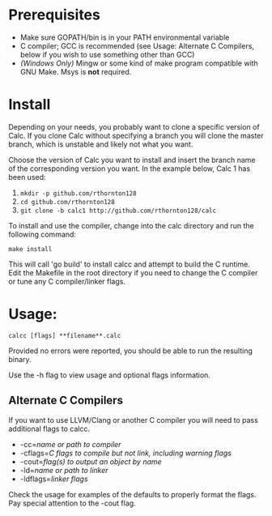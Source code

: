 # Prerequisites

 * Make sure GOPATH/bin is in your PATH environmental variable
 * C compiler; GCC is recommended (see Usage: Alternate C Compilers, below
   if you wish to use something other than GCC)
 * *(Windows Only)* Mingw or some kind of make program compatible with GNU
   Make. Msys is __not__ required.

# Install

Depending on your needs, you probably want to clone a specific version of
Calc. If you clone Calc without specifying a branch you will clone the master
branch, which is unstable and likely not what you want.

Choose the version of Calc you want to install and insert the branch name of
the corresponding version you want. In the example below, Calc 1 has been used:

 1. `mkdir -p github.com/rthornton128`
 2. `cd github.com/rthornton128`
 3. `git clone -b calc1 http://github.com/rthornton128/calc`

To install and use the compiler, change into the calc directory and run the
following command:

	make install

This will call 'go build' to install calcc and attempt to build the C
runtime. Edit the Makefile in the root directory if you need to change the
C compiler or tune any C compiler/linker flags.

# Usage:

	calcc [flags] **filename**.calc

Provided no errors were reported, you should be able to run the resulting
binary.

Use the -h flag to view usage and optional flags information.

## Alternate C Compilers

If you want to use LLVM/Clang or another C compiler you will need to pass
additional flags to calcc.

 * -cc=*name or path to compiler*
 * -cflags=*C flags to compile but not link, including warning flags*
 * -cout=*flag(s) to output an object by name*
 * -ld=*name or path to linker*
 * -ldflags=*linker flags*

Check the usage for examples of the defaults to properly format the flags.
Pay special attention to the -cout flag.
